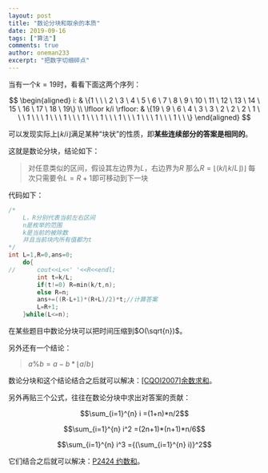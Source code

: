 ```yaml
---
layout: post
title: "数论分块和取余的本质"
date: 2019-09-16
tags: ["算法"]
comments: true
author: oneman233
excerpt: "把数字切细碎点"
---
```


当有一个$k=19$时，看看下面这两个序列：

$$
\begin{aligned}
    i: & \{1 \ \ \  2 \ 3 \ 4 \ 5 \ 6 \ 7 \ 8 \ 9 \ 10 \ 11 \ 12 \ 13 \ 14 \ 15 \ 16 \ 17 \ 18 \ 19\} \\
    \lfloor k/i \rfloor: & \{19 \ 9 \ 6 \ 4 \ 3 \ 3 \ 2 \ 2 \ 2 \ 1 \ \ \ 1 \ \ \ 1 \ \ \ 1 \ \ \ 1 \ \ \ 1 \ \ \ 1 \ \ \ 1 \ \ \ 1 \ \ \ 1 \ \ \}
\end{aligned}
$$

可以发现实际上$\lfloor k/i \rfloor$满足某种“块状”的性质，即**某些连续部分的答案是相同的**。

这就是数论分块，结论如下：

>   对任意类似的区间，假设其左边界为$L$，右边界为$R$
>   那么$R=\lfloor {( k/\lfloor k/L \rfloor )} \rfloor$
>   每次只需要令$L=R+1$即可移动到下一块

代码如下：

```c++
/*
    L，R分别代表当前左右区间
    n是枚举的范围
    k是当前的被除数
    并且当前块内所有值都为t
*/
int L=1,R=0,ans=0;
    do{
//    	cout<<L<<' '<<R<<endl;
		int t=k/L;
		if(t!=0) R=min(k/t,n);
		else R=n;
		ans+=((R-L+1)*(R+L)/2)*t;//计算答案
		L=R+1;
	}while(L<=n);
```

在某些题目中数论分块可以把时间压缩到$O(\sqrt{n})$。

另外还有一个结论：

>   $a\%b=a-b* \lfloor a/b \rfloor$

数论分块和这个结论结合之后就可以解决：[[CQOI2007]余数求和](https://www.luogu.org/problem/P2261)。

另外再贴三个公式，往往在数论分块中求出对答案的贡献：

$$\sum_{i=1}^{n} i =(1+n)*n/2$$

$$\sum_{i=1}^{n} i^2 =(2n+1)*(n+1)*n/6$$

$$\sum_{i=1}^{n} i^3 ={(\sum_{i=1}^{n} i)}^2$$

它们结合之后就可以解决：[P2424 约数和](https://www.luogu.com.cn/problem/P2424)。